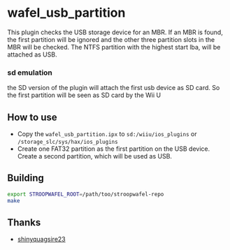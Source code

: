 # wafel_usb_partition

This plugin checks the USB storage device for an MBR. If an MBR is found, the first partition will be ignored and the other three partition slots in the MBR will be checked. The NTFS partition with the highest start lba, will be attached as USB.

### sd emulation

the SD version of the plugin will attach the first usb device as SD card. So the first partition will be seen as SD card by the Wii U

## How to use

- Copy the `wafel_usb_partition.ipx` to `sd:/wiiu/ios_plugins` or `/storage_slc/sys/hax/ios_plugins`
- Create one FAT32 partition as the first partition on the USB device. Create a second partition, which will be used as USB.

## Building

```bash
export STROOPWAFEL_ROOT=/path/too/stroopwafel-repo
make
```

## Thanks

- [shinyquagsire23](https://github.com/shinyquagsire23)
